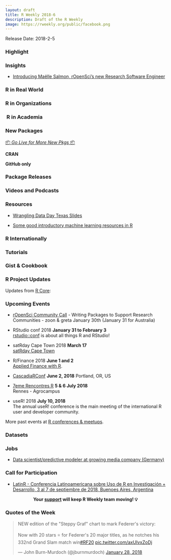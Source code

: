 ```yaml
---
layout: draft
title: R Weekly 2018-6
description: Draft of the R Weekly
image: https://rweekly.org/public/facebook.png
---
```


Release Date: 2018-2-5

###  Highlight



### Insights

+ [Introducing Maëlle Salmon, rOpenSci’s new Research Software Engineer](https://ropensci.org/blog/2018/01/29/rse-ma%C3%ABlle-salmon/)

### R in Real World



###  R in Organizations



###  R in Academia


###  New Packages

<p class="added-hostname"><a href="https://rweekly.org/live" target="_blank" class="externalLink">📦 <i>Go Live for More New Pkgs</i> 📦</a></p>

**CRAN**



**GitHub only**





### Package Releases



###  Videos and Podcasts


###  Resources

+ [Wrangling Data Day Texas Slides](http://livefreeordichotomize.com/2018/01/28/wrangling-data-day-texas-slides/)

+ [Some good introductory machine learning resources in R](http://modernstatisticalworkflow.blogspot.co.za/2018/01/some-good-introductory-machine-learning.html)

### R Internationally



###  Tutorials



<!--<div class="post-more-begin"></div><div class="post-more-end"></div>-->

### Gist & Cookbook



###  R Project Updates

Updates from [R Core](http://developer.r-project.org/blosxom.cgi/R-devel/NEWS):


###  Upcoming Events

+ [rOpenSci Community Call](https://ropensci.org/blog/2018/01/03/comm-call-v15/) - Writing Packages to Support Research Communities - zoon & greta
January 30th (January 31 for Australia)

+ RStudio conf 2018 **January 31 to February 3** <br />
[rstudio::conf](https://www.rstudio.com/conference/) is about all things R and RStudio!

+ satRday Cape Town 2018 **March 17** <br />
[satRday Cape Town](http://capetown2018.satrdays.org/)

+ R/Finance 2018 **June 1 and 2** <br />
[Applied Finance with R](http://www.rinfinance.com).

+ [CascadiaRConf](https://cascadiarconf.com/) **June 2, 2018**
Portland, OR, US

+ [7eme Rencontres R](https://r2018-rennes.sciencesconf.org/)  **5 & 6 July 2018** <br />
Rennes - Agrocampus

+ useR! 2018 **July 10, 2018** <br />
The annual useR! conference is the main meeting of the international R user and developer community.

More past events at [R conferences & meetups](https://conf.rweekly.org).

### Datasets




### Jobs

+ [Data scientist/predictive modeler at growing media company (Germany)](https://mitarbeiterwerben.vnrag.de/de/candidate/job/jrwFFvhzl2/B8iARla0e)

###  Call for Participation

+ [LatinR - Conferencia Latinoamericana sobre Uso de R en Investigación + Desarrollo, 3 al 7 de septiembre de 2018, Buenoes Aires, Argentina](http://47jaiio.sadio.org.ar/index.php?q=node/125)

<p class="hide-support added-hostname support-rweekly" style="text-align: center;font-weight: bold;">Your <a class="non-visited externalLink" href="https://www.patreon.com/rweekly" onclick="pas(this)">support</a> will keep R Weekly team moving! 💡</p>

###  Quotes of the Week

<blockquote class="twitter-tweet" data-lang="en"><p lang="en" dir="ltr">NEW edition of the &quot;Steppy Graf&quot; chart to mark Federer&#39;s victory:<br><br>Now with 20 stars ⭐️ for Federer&#39;s 20 major titles, as he notches his 332nd Grand Slam match win<a href="https://twitter.com/hashtag/RF20?src=hash&amp;ref_src=twsrc%5Etfw">#RF20</a> <a href="https://t.co/axUIvxZoDj">pic.twitter.com/axUIvxZoDj</a></p>&mdash; John Burn-Murdoch (@jburnmurdoch) <a href="https://twitter.com/jburnmurdoch/status/957578733053009920?ref_src=twsrc%5Etfw">January 28, 2018</a></blockquote>


